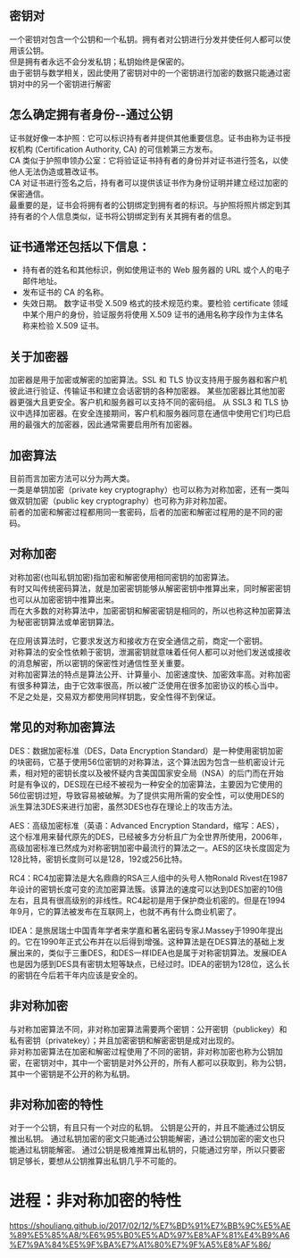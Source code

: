 

## 密钥对  
一个密钥对包含一个公钥和一个私钥。拥有者对公钥进行分发并使任何人都可以使用该公钥。  
但是拥有者永远不会分发私钥；私钥始终是保密的。  
由于密钥与数学相关，因此使用了密钥对中的一个密钥进行加密的数据只能通过密钥对中的另一个密钥进行解密    

## 怎么确定拥有者身份--通过公钥  
证书就好像一本护照：它可以标识持有者并提供其他重要信息。证书由称为证书授权机构 (Certification Authority, CA) 的可信赖第三方发布。  
CA 类似于护照申领办公室：它将验证证书持有者的身份并对证书进行签名，以使他人无法伪造或篡改证书。  
CA 对证书进行签名之后，持有者可以提供该证书作为身份证明并建立经过加密的保密通信。  
最重要的是，证书会将拥有者的公钥绑定到拥有者的标识。与护照将照片绑定到其持有者的个人信息类似，证书将公钥绑定到有关其拥有者的信息。  



## 证书通常还包括以下信息：
- 持有者的姓名和其他标识，例如使用证书的 Web 服务器的 URL 或个人的电子邮件地址。
- 发布证书的 CA 的名称。
- 失效日期。
数字证书受 X.509 格式的技术规范约束。要检验 certificate 领域中某个用户的身份，验证服务将使用 X.509 证书的通用名称字段作为主体名称来检验 X.509 证书。

## 关于加密器
加密器是用于加密或解密的加密算法。SSL 和 TLS 协议支持用于服务器和客户机彼此进行验证、传输证书和建立会话密钥的各种加密器。
某些加密器比其他加密器更强大且更安全。客户机和服务器可以支持不同的密码组。
从 SSL3 和 TLS 协议中选择加密器。在安全连接期间，客户机和服务器同意在通信中使用它们均已启用的最强大的加密器，因此通常需要启用所有加密器。


## 加密算法  
目前而言加密方法可以分为两大类。  
一类是单钥加密（private key cryptography）也可以称为对称加密，还有一类叫做双钥加密（public key cryptography）也可称为非对称加密。  
前者的加密和解密过程都用同一套密码，后者的加密和解密过程用的是不同的密码。    


## 对称加密
对称加密(也叫私钥加密)指加密和解密使用相同密钥的加密算法。  
有时又叫传统密码算法，就是加密密钥能够从解密密钥中推算出来，同时解密密钥也可以从加密密钥中推算出来。  
而在大多数的对称算法中，加密密钥和解密密钥是相同的，所以也称这种加密算法为秘密密钥算法或单密钥算法。    

在应用该算法时，它要求发送方和接收方在安全通信之前，商定一个密钥。  
对称算法的安全性依赖于密钥，泄漏密钥就意味着任何人都可以对他们发送或接收的消息解密，所以密钥的保密性对通信性至关重要。  
对称加密算法的特点是算法公开、计算量小、加密速度快、加密效率高。对称加密有很多种算法，由于它效率很高，所以被广泛使用在很多加密协议的核心当中。  
不足之处是，交易双方都使用同样钥匙，安全性得不到保证。  

## 常见的对称加密算法 
DES：数据加密标准（DES，Data Encryption Standard）是一种使用密钥加密的块密码，它基于使用56位密钥的对称算法，这个算法因为包含一些机密设计元素，相对短的密钥长度以及被怀疑内含美国国家安全局（NSA）的后门而在开始时是有争议的，DES现在已经不被视为一种安全的加密算法，主要因为它使用的56位密钥过短，导致容易被破解。为了提供实用所需的安全性，可以使用DES的派生算法3DES来进行加密，虽然3DES也存在理论上的攻击方法。  

AES：高级加密标准（英语：Advanced Encryption Standard，缩写：AES），这个标准用来替代原先的DES，已经被多方分析且广为全世界所使用，2006年，高级加密标准已然成为对称密钥加密中最流行的算法之一。AES的区块长度固定为128比特，密钥长度则可以是128，192或256比特。  

RC4：RC4加密算法是大名鼎鼎的RSA三人组中的头号人物Ronald Rivest在1987年设计的密钥长度可变的流加密算法簇。该算法的速度可以达到DES加密的10倍左右，且具有很高级别的非线性。RC4起初是用于保护商业机密的。但是在1994年9月，它的算法被发布在互联网上，也就不再有什么商业机密了。  

IDEA：是旅居瑞士中国青年学者来学嘉和著名密码专家J.Massey于1990年提出的。它在1990年正式公布并在以后得到增强。这种算法是在DES算法的基础上发展出来的，类似于三重DES，和DES一样IDEA也是属于对称密钥算法。发展IDEA也是因为感到DES具有密钥太短等缺点，已经过时。IDEA的密钥为128位，这么长的密钥在今后若干年内应该是安全的。


## 非对称加密
与对称加密算法不同，非对称加密算法需要两个密钥：公开密钥（publickey）和私有密钥（privatekey）；并且加密密钥和解密密钥是成对出现的。  
非对称加密算法在加密和解密过程使用了不同的密钥，非对称加密也称为公钥加密，在密钥对中，其中一个密钥是对外公开的，所有人都可以获取到，称为公钥，其中一个密钥是不公开的称为私钥。    

## 非对称加密的特性
对于一个公钥，有且只有一个对应的私钥。
公钥是公开的，并且不能通过公钥反推出私钥。
通过私钥加密的密文只能通过公钥能解密，通过公钥加密的密文也只能通过私钥能解密。
通过公钥是极难推算出私钥的，只能通过穷举，所以只要密钥足够长，要想从公钥推算出私钥几乎不可能的。   

# 进程：非对称加密的特性  
https://shouliang.github.io/2017/02/12/%E7%BD%91%E7%BB%9C%E5%AE%89%E5%85%A8/%E6%95%B0%E5%AD%97%E8%AF%81%E4%B9%A6%E7%9A%84%E5%9F%BA%E7%A1%80%E7%9F%A5%E8%AF%86/  
